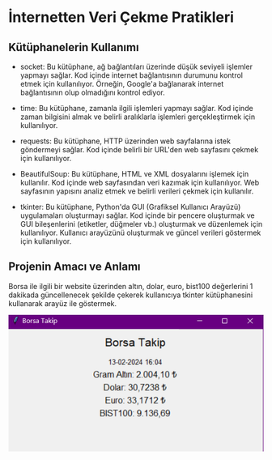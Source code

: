 # İnternetten Veri Çekme Pratikleri

Kütüphanelerin Kullanımı
---
* socket: Bu kütüphane, ağ bağlantıları üzerinde düşük seviyeli işlemler yapmayı sağlar. Kod içinde internet bağlantısının durumunu kontrol etmek için kullanılıyor. Örneğin, Google'a bağlanarak internet bağlantısının olup olmadığını kontrol ediyor.

* time: Bu kütüphane, zamanla ilgili işlemleri yapmayı sağlar. Kod içinde zaman bilgisini almak ve belirli aralıklarla işlemleri gerçekleştirmek için kullanılıyor.

* requests: Bu kütüphane, HTTP üzerinden web sayfalarına istek göndermeyi sağlar. Kod içinde belirli bir URL'den web sayfasını çekmek için kullanılıyor.

* BeautifulSoup: Bu kütüphane, HTML ve XML dosyalarını işlemek için kullanılır. Kod içinde web sayfasından veri kazımak için kullanılıyor. Web sayfasının yapısını analiz etmek ve belirli verileri çekmek için kullanılır.

* tkinter: Bu kütüphane, Python'da GUI (Grafiksel Kullanıcı Arayüzü) uygulamaları oluşturmayı sağlar. Kod içinde bir pencere oluşturmak ve GUI bileşenlerini (etiketler, düğmeler vb.) oluşturmak ve düzenlemek için kullanılıyor. Kullanıcı arayüzünü oluşturmak ve güncel verileri göstermek için kullanılıyor.


Projenin Amacı ve Anlamı
---
Borsa ile ilgili bir website üzerinden altın, dolar, euro, bist100 değerlerini 1 dakikada güncellenecek şekilde çekerek kullanıcıya tkinter kütüphanesini kullanarak arayüz ile göstermek.

![](assets/img1.png)
